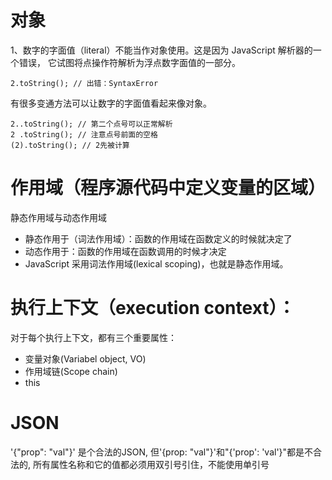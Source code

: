 # 对象
1、数字的字面值（literal）不能当作对象使用。这是因为 JavaScript 解析器的一个错误， 它试图将点操作符解析为浮点数字面值的一部分。
```
2.toString(); // 出错：SyntaxError
```
有很多变通方法可以让数字的字面值看起来像对象。
```
2..toString(); // 第二个点号可以正常解析
2 .toString(); // 注意点号前面的空格
(2).toString(); // 2先被计算
```

# 作用域（程序源代码中定义变量的区域）
静态作用域与动态作用域 
- 静态作用于（词法作用域）：函数的作用域在函数定义的时候就决定了
- 动态作用于：函数的作用域在函数调用的时候才决定
- JavaScript 采用词法作用域(lexical scoping)，也就是静态作用域。

# 执行上下文（execution context）：
对于每个执行上下文，都有三个重要属性：
- 变量对象(Variabel object, VO)
- 作用域链(Scope chain)
- this


# JSON
'{"prop": "val"}' 是个合法的JSON, 但'{prop: "val"}'和"{'prop': 'val'}"都是不合法的,
所有属性名称和它的值都必须用双引号引住，不能使用单引号
